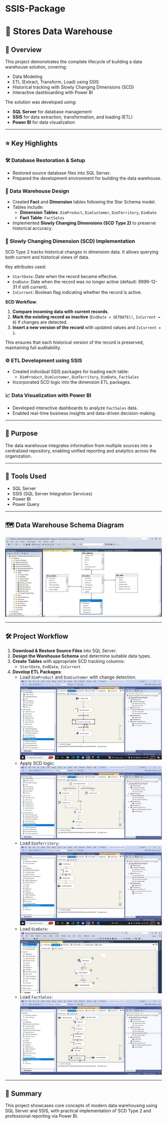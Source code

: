# SSIS-Package
# 🏬 Stores Data Warehouse

## 📘 Overview
This project demonstrates the complete lifecycle of building a data warehouse solution, covering:

- Data Modeling
- ETL (Extract, Transform, Load) using SSIS
- Historical tracking with Slowly Changing Dimensions (SCD)
- Interactive dashboarding with Power BI

The solution was developed using:

- **SQL Server** for database management
- **SSIS** for data extraction, transformation, and loading (ETL)
- **Power BI** for data visualization

---

## ⭐ Key Highlights

### 🛠️ Database Restoration & Setup
- Restored source database files into SQL Server.
- Prepared the development environment for building the data warehouse.

### 🧱 Data Warehouse Design
- Created **Fact** and **Dimension** tables following the Star Schema model.
- Tables include:
  - **Dimension Tables**: `DimProduct`, `DimCustomer`, `DimTerritory`, `DimDate`
  - **Fact Table**: `FactSales`
- Implemented **Slowly Changing Dimensions (SCD Type 2)** to preserve historical accuracy.

### 🔄 Slowly Changing Dimension (SCD) Implementation
SCD Type 2 tracks historical changes in dimension data. It allows querying both current and historical views of data.

Key attributes used:
- `StartDate`: Date when the record became effective.
- `EndDate`: Date when the record was no longer active (default: 9999-12-31 if still current).
- `IsCurrent`: Boolean flag indicating whether the record is active.

**SCD Workflow**:
1. **Compare incoming data with current records**.
2. **Mark the existing record as inactive** (`EndDate = GETDATE()`, `IsCurrent = 0`) if changes are detected.
3. **Insert a new version of the record** with updated values and `IsCurrent = 1`.

This ensures that each historical version of the record is preserved, maintaining full auditability.

### ⚙️ ETL Development using SSIS
- Created individual SSIS packages for loading each table:
  - `DimProduct`, `DimCustomer`, `DimTerritory`, `DimDate`, `FactSales`
- Incorporated SCD logic into the dimension ETL packages.

### 📈 Data Visualization with Power BI
- Developed interactive dashboards to analyze `FactSales` data.
- Enabled real-time business insights and data-driven decision-making.

---

## 🎯 Purpose
The data warehouse integrates information from multiple sources into a centralized repository, enabling unified reporting and analytics across the organization.

---

## 🧰 Tools Used
- SQL Server
- SSIS (SQL Server Integration Services)
- Power BI
- Power Query

---

## 🗺️ Data Warehouse Schema Diagram

![Data Warehouse Diagram](https://github.com/Marwamedha/SSIS-Package/blob/main/ETL_Package/Diagram.jpg?raw=true)

---

## 🛠️ Project Workflow

1. **Download & Restore Source Files** into SQL Server.
2. **Design the Warehouse Schema** and determine suitable data types.
3. **Create Tables** with appropriate SCD tracking columns:
   - `StartDate`, `EndDate`, `IsCurrent`
4. **Develop ETL Packages**:
   - Load `DimProduct` and `DimCustomer` with change detection.
     ![Dim Product Package](https://github.com/Marwamedha/SSIS-Package/blob/main/ETL_Package/dim_product.jpeg?raw=true)
   - Apply SCD logic:
     ![SCD Package](https://github.com/Marwamedha/SSIS-Package/blob/main/ETL_Package/Transform%20SCD%20Package.jpeg?raw=true)
   - Load `DimTerritory`:
     ![Dim Territory](https://github.com/Marwamedha/SSIS-Package/blob/main/ETL_Package/dim_terrirtary.jpeg?raw=true)
   - Load `DimDate`:
     ![Dim Date](https://github.com/Marwamedha/SSIS-Package/blob/main/ETL_Package/dim_date.jpeg?raw=true)
   - Load `FactSales`:
     ![Fact Sales Package](https://github.com/Marwamedha/SSIS-Package/blob/main/ETL_Package/fact_table.jpeg?raw=true)

---

## 📌 Summary
This project showcases core concepts of modern data warehousing using SQL Server and SSIS, with practical implementation of SCD Type 2 and professional reporting via Power BI.
